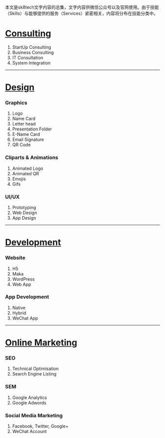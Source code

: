 本文是sk8tech文字内容的总集，文字内容供微信公众号以及官网使用。由于技能（Skills）与能够提供的服务（Services）紧密相关，内容将分布在技能分类中。

# [Consulting](consulting.md)
1. StartUp Consulting
1. Business Consulting
1. IT Consultation
1. System Integration
---
# [Design](design.md)
### Graphics
1. Logo
1. Name Card
1. Letter head
1. Presentation Folder
1. E-Name Card
1. Email Signature
1. QR Code

### Cliparts & Animations
1. Animated Logo
1. Animated QR
1. Emojis
1. Gifs

### UI/UX
1. Prototyping
1. Web Design
1. App Design
---
# [Development](development.md)

### Website
1. H5
1. Maka
1. WordPress
1. Web App

### App Development
1. Native
1. Hybrid
1. WeChat App
---
# [Online Marketing](marketing.md)

### SEO
1. Technical Optimisation
1. Search Engine Listing

### SEM
1. Google Analytics
1. Google Adwords

### Social Media Marketing
1. Facebook, Twitter, Google+
1. WeChat Account